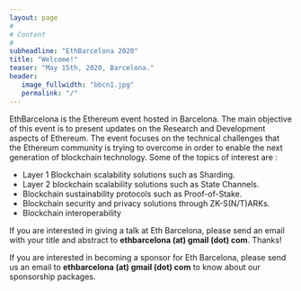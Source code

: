 ```yaml
---
layout: page
#
# Content
#
subheadline: "EthBarcelona 2020"
title: "Welcome!"
teaser: "May 15th, 2020, Barcelona."
header:
   image_fullwidth: "bbcn1.jpg"
   permalink: "/"
---
```



EthBarcelona is the Ethereum event hosted in Barcelona. The main objective
of this event is to present updates on the Research and Development aspects
of Ethereum. The event focuses on the technical challenges that the Ethereum
community is trying to overcome in order to enable the next generation of
blockchain technology. Some of the topics of interest are : 

 * Layer 1 Blockchain scalability solutions such as Sharding.
 * Layer 2 blockchain scalability solutions such as State Channels.
 * Blockchain sustainability protocols such as Proof-of-Stake.
 * Blockchain security and privacy solutions through ZK-S(N/T)ARKs.
 * Blockchain interoperability

If you are interested in giving a talk at Eth Barcelona, please send an email 
with your title and abstract to <b>ethbarcelona (at) gmail (dot) com</b>. Thanks!

If you are interested in becoming a sponsor for Eth Barcelona, please send us
an email to <b>ethbarcelona (at) gmail (dot) com</b> to know about our 
sponsorship packages.
